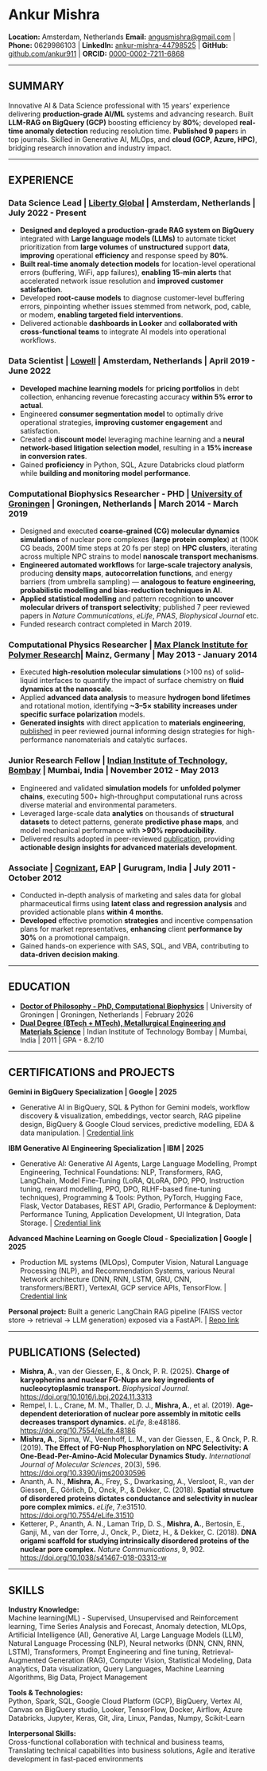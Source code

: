 # Ankur Mishra

**Location:** Amsterdam, Netherlands
**Email:** angusmishra@gmail.com | **Phone:** 0629986103 | 
**LinkedIn:** [ankur-mishra-44798525](https://www.linkedin.com/in/ankur-mishra-44798525/) | **GitHub:** [github.com/ankur911](https://github.com/ankur911) |  **ORCID:** [0000-0002-7211-6868](https://orcid.org/0000-0002-7211-6868)

---

## SUMMARY

Innovative AI & Data Science professional with 15 years’ experience delivering **production-grade AI/ML** systems and advancing research. Built **LLM-RAG on BigQuery (GCP)** boosting efficiency by **80%**; developed **real-time anomaly detection** reducing resolution time. **Published 9 paper**s in top journals. Skilled in Generative AI, MLOps, and **cloud (GCP, Azure, HPC)**, bridging research innovation and industry impact.

---

## EXPERIENCE

### Data Science Lead | [Liberty Global](https://www.libertyglobal.com/) | Amsterdam, Netherlands | July 2022 - Present
- **Designed and deployed a production-grade RAG system on BigQuery** integrated with **Large language models (LLMs)** to automate ticket prioritization from **large volumes** of **unstructured** support **data**, **improving** operational **efficiency** and response speed by **80%**.
- **Built real-time anomaly detection models** for location-level operational errors (buffering, WiFi, app failures), **enabling 15-min alerts** that accelerated network issue resolution and **improved customer satisfaction**.
- Developed **root-cause models** to diagnose customer-level buffering errors, pinpointing whether issues stemmed from network, pod, cable, or modem, **enabling targeted field interventions**.
- Delivered actionable **dashboards in Looker** and **collaborated with cross-functional teams** to integrate AI models into operational workflows.

### Data Scientist | [Lowell](https://www.lowell.co.uk/) | Amsterdam, Netherlands | April 2019 - June 2022
- **Developed machine learning models** for **pricing portfolios** in debt collection, enhancing revenue forecasting accuracy **within 5% error to actual**.
- Engineered **consumer segmentation model** to optimally drive operational strategies, **improving customer engagement** and satisfaction.
- Created a **discount mode**l leveraging machine learning and a **neural network-based litigation selection model**, resulting in a **15% increase in conversion rates**.
- Gained **proficiency** in Python, SQL, Azure Databricks cloud platform while **building and monitoring model performance**.

### Computational Biophysics Researcher - PHD | [University of Groningen](https://www.rug.nl/) | Groningen, Netherlands | March 2014 - March 2019
- Designed and executed **coarse-grained (CG) molecular dynamics simulations** of nuclear pore complexes (**large protein complex**) at (100K CG beads, 200M time steps at 20 fs per step) on **HPC clusters**, iterating across multiple NPC strains to model **nanoscale transport mechanisms**.
- **Engineered automated workflows** for **large-scale trajectory analysis**, producing **density maps**, **autocorrelation functions**, and energy barriers (from umbrella sampling) — **analogous to feature engineering, probabilistic modelling and bias-reduction techniques in AI**.
- **Applied statistical modelling** and pattern recognition **to uncover molecular drivers of transport selectivity**; published 7 peer reviewed papers in *Nature Communications*, *eLife*, *PNAS*, *Biophysical Journal* etc.
- Funded research contract completed in March 2019.

### Computational Physics Researcher | [Max Planck Institute for Polymer Research](https://www.mpip-mainz.mpg.de/)| Mainz, Germany | May 2013 - January 2014
- Executed **high-resolution molecular simulations** (>100 ns) of solid–liquid interfaces to quantify the impact of surface chemistry on **fluid dynamics at the nanoscale**.
- Applied **advanced data analysis** to measure **hydrogen bond lifetimes** and rotational motion, identifying **~3–5× stability increases under specific surface polarization** models.
- **Generated insights** with direct application to **materials engineering**, [published](https://iopscience.iop.org/article/10.1088/0953-8984/26/24/244102) in peer reviewed journal informing design strategies for high-performance nanomaterials and catalytic surfaces.

### Junior Research Fellow | [Indian Institute of Technology, Bombay](https://www.iitb.ac.in/) | Mumbai, India | November 2012 - May 2013
- Engineered and validated **simulation models** for **unfolded polymer chains**, executing 500+ high-throughput computational runs across diverse material and environmental parameters.
- Leveraged large-scale data **analytics** on thousands of **structural datasets** to detect patterns, generate **predictive phase maps**, and model mechanical performance with **>90% reproducibility**.
- Delivered results adopted in peer-reviewed [publication](https://doi.org/10.1002/mats.201300154), providing **actionable design insights for advanced materials development**.

### Associate | [Cognizant](https://www.cognizant.com/us/en), EAP | Gurugram, India | July 2011 - October 2012
- Conducted in-depth analysis of marketing and sales data for global pharmaceutical firms using **latent class and regression analysis** and provided actionable plans **within 4 months**.
- **Developed** effective promotion **strategies** and incentive compensation plans for market representatives, **enhancing** client **performance by 30%** on a promotional campaign.
- Gained hands-on experience with SAS, SQL, and VBA, contributing to **data-driven decision making**.

---

## EDUCATION

- [**Doctor of Philosophy - PhD, Computational Biophysics**](https://www.rug.nl/research/zernike/micromechanics/staff) | University of Groningen | Groningen, Netherlands | February 2026
- **[Dual Degree (BTech + MTech), Metallurgical Engineering and Materials Science](https://www.iitb.ac.in/mems/en/academics/programmes)** | Indian Institute of Technology Bombay | Mumbai, India | 2011 | GPA - 8.2/10

---

## CERTIFICATIONS and PROJECTS

**Gemini in BigQuery Specialization | Google | 2025**
- Generative AI in BigQuery, SQL & Python for Gemini models, workflow discovery & visualization, embeddings, vector search, RAG pipeline design, BigQuery & Google Cloud services, predictive modelling, EDA & data manipulation. |  [Credential link](https://coursera.org/share/0117f55fe21d22a0a37559084b44d7ed) 

**IBM Generative AI Engineering Specialization | IBM | 2025**
- Generative AI: Generative AI Agents, Large Language Modelling, Prompt Engineering, Technical Foundations: NLP, Transformers, RAG, LangChain, Model Fine-Tuning (LoRA, QLoRA, DPO, PPO, Instruction tuning, reward modelling, PPO, DPO, RLHF-based fine-tuning techniques), Programming & Tools: Python, PyTorch, Hugging Face, Flask, Vector Databases, REST API, Gradio, Performance & Deployment: Performance Tuning, Application Development, UI Integration, Data Storage. | [Credential link](https://www.coursera.org/account/accomplishments/professional-cert/8DKGL1RJB0QX?utm_source=link&utm_medium=certificate&utm_content=cert_image&utm_campaign=sharing_cta&utm_product=prof)

**Advanced Machine Learning on Google Cloud - Specialization | Google | 2025**
- Production ML systems (MLOps), Computer Vision, Natural Language Processing (NLP), and Recommendation Systems, various Neural Network architecture (DNN, RNN, LSTM, GRU, CNN, transformers/BERT), VertexAI, GCP service APIs, TensorFlow. | [Credential link]((https://coursera.org/share/fd835cf51cb88b0e7bdd8cee8adc39b8) )

**Personal project:** Built a generic LangChain RAG pipeline (FAISS vector store → retrieval → LLM generation) exposed via a FastAPI. | [Repo link](https://github.com/ankur911/rag_llm_generic.git)

---

## PUBLICATIONS (Selected)

- **Mishra, A**., van der Giessen, E., & Onck, P. R. (2025). **Charge of karyopherins and nuclear FG-Nups are key ingredients of nucleocytoplasmic transport.** *Biophysical Journal*. https://doi.org/10.1016/j.bpj.2024.11.3313
- Rempel, I. L., Crane, M. M., Thaller, D. J., **Mishra, A.**, et al. (2019). **Age-dependent deterioration of nuclear pore assembly in mitotic cells decreases transport dynamics.** *eLife*, 8:e48186. https://doi.org/10.7554/eLife.48186
- **Mishra, A**., Sipma, W., Veenhoff, L. M., van der Giessen, E., & Onck, P. R. (2019). **The Effect of FG-Nup Phosphorylation on NPC Selectivity: A One-Bead-Per-Amino-Acid Molecular Dynamics Study.** *International Journal of Molecular Sciences*, 20(3), 596. https://doi.org/10.3390/ijms20030596
- Ananth, A. N., **Mishra, A.**, Frey, S., Dwarkasing, A., Versloot, R., van der Giessen, E., Görlich, D., Onck, P., & Dekker, C. (2018). **Spatial structure of disordered proteins dictates conductance and selectivity in nuclear pore complex mimics.** *eLife*, 7:e31510. https://doi.org/10.7554/eLife.31510
- Ketterer, P., Ananth, A. N., Laman Trip, D. S., **Mishra, A.**, Bertosin, E., Ganji, M., van der Torre, J., Onck, P., Dietz, H., & Dekker, C. (2018). **DNA origami scaffold for studying intrinsically disordered proteins of the nuclear pore complex.** *Nature Communications*, 9, 902. https://doi.org/10.1038/s41467-018-03313-w

---

## SKILLS

**Industry Knowledge:**  
Machine learning(ML) - Supervised, Unsupervised and Reinforcement learning, Time Series Analysis and Forecast, Anomaly detection, MLOps, Artificial Intelligence (AI), Generative AI, Large Language Models (LLM), Natural Language Processing (NLP), Neural networks (DNN, CNN, RNN, LSTM), Transformers, Prompt Engineering and fine tuning, Retrieval-Augmented Generation (RAG), Computer Vision, Statistical Modeling, Data analytics, Data visualization, Query Languages, Machine Learning Algorithms, Big Data, Project Management

**Tools & Technologies:**  
Python, Spark, SQL, Google Cloud Platform (GCP), BigQuery, Vertex AI, Canvas on BigQuery studio, Looker, TensorFlow, Docker, Airflow, Azure Databricks, Jupyter, Keras, Git, Jira, Linux, Pandas, Numpy, Scikit-Learn

**Interpersonal Skills:**  
Cross-functional collaboration with technical and business teams, Translating technical capabilities into business solutions, Agile and iterative development in fast-paced environments
